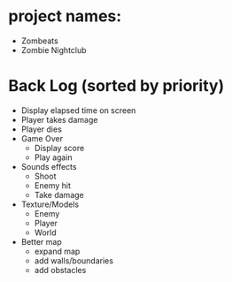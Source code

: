 # project names: 
- Zombeats
- Zombie Nightclub

# Back Log (sorted by priority)
- Display elapsed time on screen
- Player takes damage
- Player dies
- Game Over
  - Display score
  - Play again
- Sounds effects
  - Shoot
  - Enemy hit
  - Take damage
- Texture/Models
  - Enemy
  - Player
  - World
- Better map
  - expand map
  - add walls/boundaries
  - add obstacles